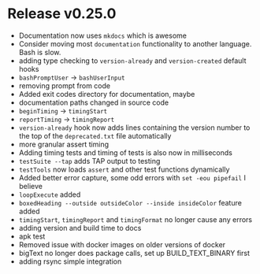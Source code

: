# Release v0.25.0

- Documentation now uses `mkdocs` which is awesome
- Consider moving most `documentation` functionality to another language. Bash is slow.
- adding type checking to `version-already` and `version-created` default hooks
- `bashPromptUser` -> `bashUserInput`
- removing prompt from code
- Added exit codes directory for documentation, maybe
- documentation paths changed in source code
- `beginTiming` -> `timingStart`
- `reportTiming` -> `timingReport`
- `version-already` hook now adds lines containing the version number to the top of the `deprecated.txt` file automatically
- more granular assert timing
- Adding timing tests and timing of tests is also now in milliseconds
- `testSuite --tap` adds TAP output to testing
- `testTools` now loads `assert` and other test functions dynamically 
- Added better error capture, some odd errors with `set -eou pipefail` I believe
- `loopExecute` added
- `boxedHeading --outside outsideColor --inside insideColor` feature added
- `timingStart`, `timingReport` and `timingFormat` no longer cause any errors
- adding version and build time to docs
- apk test
- Removed issue with docker images on older versions of docker
- bigText no longer does package calls, set up BUILD_TEXT_BINARY first
- adding rsync simple integration
